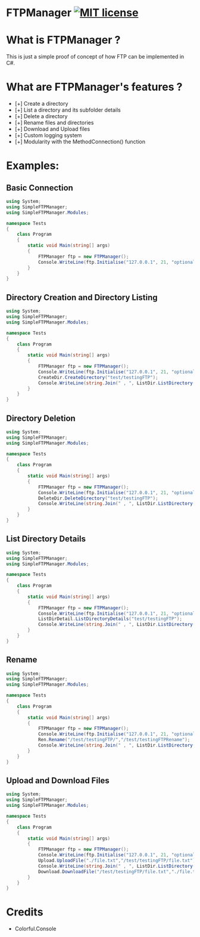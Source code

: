 # FTPManager [![MIT license](https://img.shields.io/badge/License-MIT-blue.svg)](https://lbesson.mit-license.org/)


# What is FTPManager ?

This is just a simple proof of concept of how FTP can be implemented in C#.

# What are FTPManager's features ?

- [+] Create a directory
- [+] List a directory and its subfolder details
- [+] Delete a directory
- [+] Rename files and directories
- [+] Download and Upload files
- [+] Custom logging system
- [+] Modularity with the MethodConnection() function

# Examples:

## Basic Connection
```csharp
using System;
using SimpleFTPManager;
using SimpleFTPManager.Modules;

namespace Tests
{
    class Program
    {
        static void Main(string[] args)
        {
            FTPManager ftp = new FTPManager();
            Console.WriteLine(ftp.Initialise("127.0.0.1", 21, "optionalUser", "optionalPass").WelcomeMessage); // Initialise returns a FtpWebResponse
        }
    }
}
```
## Directory Creation and Directory Listing
```csharp
using System;
using SimpleFTPManager;
using SimpleFTPManager.Modules;

namespace Tests
{
    class Program
    {
        static void Main(string[] args)
        {
            FTPManager ftp = new FTPManager();
            Console.WriteLine(ftp.Initialise("127.0.0.1", 21, "optionalUser", "optionalPass").WelcomeMessage); // Initialise returns a FtpWebResponse
            CreateDir.CreateDirectory("test/testingFTP");
            Console.WriteLine(string.Join(" , ", ListDir.ListDirectory("/test"))); // ListDirectory returns a string[], which can be printed onto the console like this.
        }
    }
}
```
## Directory Deletion
```csharp
using System;
using SimpleFTPManager;
using SimpleFTPManager.Modules;

namespace Tests
{
    class Program
    {
        static void Main(string[] args)
        {
            FTPManager ftp = new FTPManager();
            Console.WriteLine(ftp.Initialise("127.0.0.1", 21, "optionalUser", "optionalPass").WelcomeMessage); // Initialise returns a FtpWebResponse
            DeleteDir.DeleteDirectory("test/testingFTP");
            Console.WriteLine(string.Join(" , ", ListDir.ListDirectory("/test"))); // ListDirectory returns a string[], which can be printed onto the console like this.
        }
    }
}
```

## List Directory Details
```csharp
using System;
using SimpleFTPManager;
using SimpleFTPManager.Modules;

namespace Tests
{
    class Program
    {
        static void Main(string[] args)
        {
            FTPManager ftp = new FTPManager();
            Console.WriteLine(ftp.Initialise("127.0.0.1", 21, "optionalUser", "optionalPass").WelcomeMessage); // Initialise returns a FtpWebResponse
            ListDirDetail.ListDirectoryDetails("test/testingFTP");
            Console.WriteLine(string.Join(" , ", ListDir.ListDirectory("/test"))); // ListDirectory returns a string[], which can be printed onto the console like this.
        }
    }
}
```


## Rename
```csharp
using System;
using SimpleFTPManager;
using SimpleFTPManager.Modules;

namespace Tests
{
    class Program
    {
        static void Main(string[] args)
        {
            FTPManager ftp = new FTPManager();
            Console.WriteLine(ftp.Initialise("127.0.0.1", 21, "optionalUser", "optionalPass").WelcomeMessage); // Initialise returns a FtpWebResponse
            Ren.Rename("/test/testingFTP/","/test/testingFTPRename");
            Console.WriteLine(string.Join(" , ", ListDir.ListDirectory("/test"))); // ListDirectory returns a string[], which can be printed onto the console like this.
        }
    }
}
```


## Upload and Download Files
```csharp
using System;
using SimpleFTPManager;
using SimpleFTPManager.Modules;

namespace Tests
{
    class Program
    {
        static void Main(string[] args)
        {
            FTPManager ftp = new FTPManager();
            Console.WriteLine(ftp.Initialise("127.0.0.1", 21, "optionalUser", "optionalPass").WelcomeMessage); // Initialise returns a FtpWebResponse
            Upload.UploadFile("./file.txt","/test/testingFTP/file.txt");
            Console.WriteLine(string.Join(" , ", ListDir.ListDirectory("/test/testingFTP"))); // ListDirectory returns a string[], which can be printed onto the console like this.
            Download.DownloadFile("/test/testingFTP/file.txt","./file.txt");
        }
    }
}
```

# Credits
- Colorful.Console
